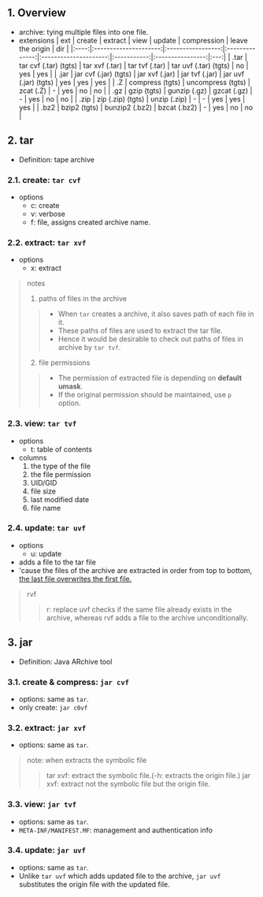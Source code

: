 ## 1. Overview
- archive: tying multiple files into one file.
- extensions
| ext  |        create         |      extract      |      view      |        update         | compression | leave the origin | dir |
|:----:|:---------------------:|:-----------------:|:--------------:|:---------------------:|:-----------:|:----------------:|:---:|
| .tar | tar cvf (.tar) (tgts) |  tar xvf (.tar)   | tar tvf (.tar) | tar uvf (.tar) (tgts) |     no      |       yes        | yes |
| .jar | jar cvf (.jar) (tgts) |  jar xvf (.jar)   | jar tvf (.jar) | jar uvf (.jar) (tgts) |     yes     |       yes        | yes |
|  .Z  |    compress (tgts)    | uncompress (tgts) |   zcat (.Z)    |           -           |     yes     |        no        | no  |
| .gz  |      gzip (tgts)      |   gunzip (.gz)    |  gzcat (.gz)   |           -           |     yes     |        no        | no  |
| .zip |   zip (.zip) (tgts)   |   unzip (.zip)    |       -        |           -           |     yes     |       yes        | yes |
| .bz2 |     bzip2 (tgts)      |  bunzip2 (.bz2)   |  bzcat (.bz2)  |           -           |     yes     |        no        | no  |

## 2. tar
- Definition: tape archive

### 2.1. create: `tar cvf`
- options
	- c: create
	- v: verbose
	- f: file, assigns created archive name.
	
### 2.2. extract: `tar xvf`
- options
	- x: extract

> notes
> 1. paths of files in the archive
>> - When `tar` creates a archive, it also saves path of each file in it.
>> - These paths of files are used to extract the tar file.
>> - Hence it would be desirable to check out paths of files in archive by `tar tvf`.
> 2. file permissions
>> - The permission of extracted file is depending on **default umask**.
>> - If the original permission should be maintained, use `p` option.

### 2.3. view: `tar tvf`
- options
	- t: table of contents
- columns
	1. the type of the file
	2. the file permission
	3. UID/GID
	4. file size
	5. last modified date
	6. file name

### 2.4. update: `tar uvf`
- options
	- u: update
- adds a file to the tar file
- 'cause the files of the archive are extracted in order from top to bottom, <u>the last file overwrites the first file.</u>

> rvf
>> r: replace
>> uvf checks if the same file already exists in the archive, whereas rvf adds a file to the archive unconditionally.

## 3. jar
- Definition: Java ARchive tool

### 3.1. create & compress: `jar cvf`
- options: same as `tar`.
- only create: `jar c0vf`

### 3.2. extract: `jar xvf`
- options: same as `tar`.

> note: when extracts the symbolic file
>> tar xvf: extract the symbolic file.(-h: extracts the origin file.)
>> jar xvf: extract not the symbolic file but the origin file.

### 3.3. view: `jar tvf`
- options: same as `tar`.
- `META-INF/MANIFEST.MF`: management and authentication info

### 3.4. update: `jar uvf`
- options: same as `tar`.
- Unlike `tar uvf` which adds updated file to the archive, `jar uvf` substitutes the origin file with the updated file.